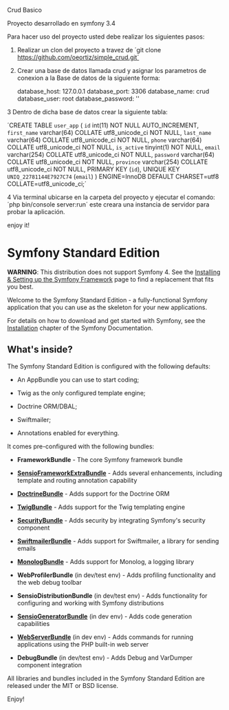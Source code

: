 Crud Basico

Proyecto desarrollado en symfony 3.4

Para hacer uso del proyecto usted debe realizar los siguientes pasos:

1. Realizar un clon del proyecto a travez de ´git clone https://github.com/oeortiz/simple_crud.git´

2. Crear una base de datos llamada crud y asignar los parametros de conexion a la Base de datos de la siguiente forma:

    database_host: 127.0.0.1
    database_port: 3306
    database_name: crud
    database_user: root
    database_password: ''

3 Dentro de dicha base de datos crear la siguiente tabla:

  ´CREATE TABLE `user_app` (
    `id` int(11) NOT NULL AUTO_INCREMENT,
    `first_name` varchar(64) COLLATE utf8_unicode_ci NOT NULL,
    `last_name` varchar(64) COLLATE utf8_unicode_ci NOT NULL,
    `phone` varchar(64) COLLATE utf8_unicode_ci NOT NULL,
    `is_active` tinyint(1) NOT NULL,
    `email` varchar(254) COLLATE utf8_unicode_ci NOT NULL,
    `password` varchar(64) COLLATE utf8_unicode_ci NOT NULL,
    `province` varchar(254) COLLATE utf8_unicode_ci NOT NULL,
    PRIMARY KEY (`id`),
    UNIQUE KEY `UNIQ_22781144E7927C74` (`email`)
  ) ENGINE=InnoDB DEFAULT CHARSET=utf8 COLLATE=utf8_unicode_ci;´

4 Via terminal ubicarse en la carpeta del proyecto y ejecutar el comando:
 ´php bin/console server:run´
  este creara una instancia de servidor para probar la aplicación.


enjoy it!

Symfony Standard Edition
========================

**WARNING**: This distribution does not support Symfony 4. See the
[Installing & Setting up the Symfony Framework][15] page to find a replacement
that fits you best.

Welcome to the Symfony Standard Edition - a fully-functional Symfony
application that you can use as the skeleton for your new applications.

For details on how to download and get started with Symfony, see the
[Installation][1] chapter of the Symfony Documentation.

What's inside?
--------------

The Symfony Standard Edition is configured with the following defaults:

  * An AppBundle you can use to start coding;

  * Twig as the only configured template engine;

  * Doctrine ORM/DBAL;

  * Swiftmailer;

  * Annotations enabled for everything.

It comes pre-configured with the following bundles:

  * **FrameworkBundle** - The core Symfony framework bundle

  * [**SensioFrameworkExtraBundle**][6] - Adds several enhancements, including
    template and routing annotation capability

  * [**DoctrineBundle**][7] - Adds support for the Doctrine ORM

  * [**TwigBundle**][8] - Adds support for the Twig templating engine

  * [**SecurityBundle**][9] - Adds security by integrating Symfony's security
    component

  * [**SwiftmailerBundle**][10] - Adds support for Swiftmailer, a library for
    sending emails

  * [**MonologBundle**][11] - Adds support for Monolog, a logging library

  * **WebProfilerBundle** (in dev/test env) - Adds profiling functionality and
    the web debug toolbar

  * **SensioDistributionBundle** (in dev/test env) - Adds functionality for
    configuring and working with Symfony distributions

  * [**SensioGeneratorBundle**][13] (in dev env) - Adds code generation
    capabilities

  * [**WebServerBundle**][14] (in dev env) - Adds commands for running applications
    using the PHP built-in web server

  * **DebugBundle** (in dev/test env) - Adds Debug and VarDumper component
    integration

All libraries and bundles included in the Symfony Standard Edition are
released under the MIT or BSD license.

Enjoy!

[1]:  https://symfony.com/doc/3.4/setup.html
[6]:  https://symfony.com/doc/current/bundles/SensioFrameworkExtraBundle/index.html
[7]:  https://symfony.com/doc/3.4/doctrine.html
[8]:  https://symfony.com/doc/3.4/templating.html
[9]:  https://symfony.com/doc/3.4/security.html
[10]: https://symfony.com/doc/3.4/email.html
[11]: https://symfony.com/doc/3.4/logging.html
[13]: https://symfony.com/doc/current/bundles/SensioGeneratorBundle/index.html
[14]: https://symfony.com/doc/current/setup/built_in_web_server.html
[15]: https://symfony.com/doc/current/setup.html

